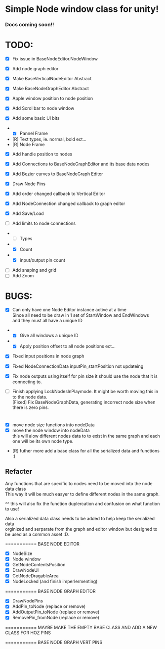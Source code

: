 ﻿# Simple Node window class for unity!

### Docs coming soon!!




# TODO:
- [x] Fix issue in BaseNodeEditor.NodeWindow  
- [x] Add node graph editor  
- [x] Make BaseVerticalNodeEditor Abstract  
- [x] Make BaseNodeGraphEditor Abstract  

- [x] Apple window position to node position  
- [x] Add Scrol bar to node window  

- [x] Add some basic UI bits  
- - [x] Pannel Frame  
- [R] Text types, ie. normal, bold ect...  
- [R] Node Frame  
- [x] Add handle position to nodes  

- [x] Add Connections to BaseNodeGraphEditor and its base data nodes  
- [x] Add Bezier curves to BaseNodeGraph Editor  

- [x] Draw Node Pins  

- [x] Add order changed callback to Vertical Editor  
- [x] Add NodeConnection changed callback to graph editor   

- [x] Add Save/Load  
- [ ] Add limits to node connections  
- - [ ] Types  
- - [x] Count  
- - [x] input/output pin count  

- [ ] Add snaping and grid
- [ ] Add Zoom

# BUGS:  
- [x] Can only have one Node Editor instance active at a time  
 Since all need to be draw in 1 set of StartWindow and EndWindows  
 and they must all have a unique ID  
- - [x] Give all windows a unique ID  
- - [x] Apply position offset to all node positions ect...  
- [x] Fixed input positions in node graph  
- [x] Fixed NodeConnectionData inputPin_startPosition not updateing  

- [x] Fix node outputs using itself for pin size it should use the node that it is connecting to.  
- [ ] Finish applying LockNodesInPlaymode. It might be worth moving this in to the node data.  
[Fixed] Fix BaseNodeGraphData, generating incorrect node size when there is zero pins.  

# ##  
- [x] move node size functions into nodeData  
- [x] move the node window into nodeData  
this will alow different nodes data to to exist in the same graph and each one will be its own node type.  
- [R] futher more add a base class for all the serialized data and functions :)  

## Refacter
Any functions that are specific to nodes need to be moved into the node data class  
This way it will be much easyer to define different nodes in the same graph.  

^^ this will also fix the function duplercation and confusion on what function to use!  

Also a serialized data class needs to be added to help keep the serialized data   
orginized and serparate from the graph and editor window but designed to be used as a common asset :D.  

=========== BASE NODE EDITOR  
- [x] NodeSize  
- [x] Node window  
- [x] GetNodeContentsPosition  
- [x] DrawNodeUI  
- [x] GetNodeDragableArea  
- [x] NodeLocked (and finish imperlermenting)  

=========== BASE NODE GRAPH EDITOR  
- [x] DrawNodePins  
- [x] AddPin_toNode 			(replace or remove)  
- [x] AddOutputPin_toNode		(replace or remove)  
- [x] RemovePin_fromNode		(replace or remove)  

=========== MAYBE MAKE THE EMPTY BASE CLASS AND ADD A NEW CLASS FOR HOZ PINS  

=========== BASE NODE GRAPH VERT PINS  



